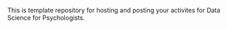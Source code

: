 This is template repository for hosting and posting your activites for Data Science for Psychologists.
